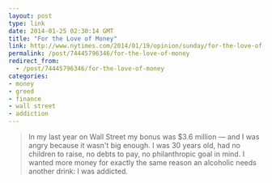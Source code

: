 ```yaml
---
layout: post
type: link
date: 2014-01-25 02:30:14 GMT
title: "For the Love of Money"
link: http://www.nytimes.com/2014/01/19/opinion/sunday/for-the-love-of-money.html
permalink: /post/74445796346/for-the-love-of-money
redirect_from: 
  - /post/74445796346/for-the-love-of-money
categories:
- money
- greed
- finance
- wall street
- addiction
---
```

<blockquote>In my last year on Wall Street my bonus was $3.6 million — and I was angry because it wasn't big enough. I was 30 years old, had no children to raise, no debts to pay, no philanthropic goal in mind. I wanted more money for exactly the same reason an alcoholic needs another drink: I was addicted.</blockquote>
